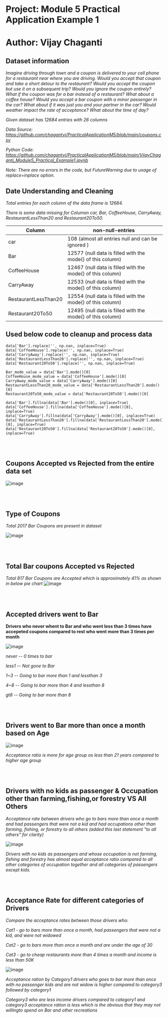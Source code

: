 Project: Module 5 Practical Application Example 1
===

# Author: Vijay Chaganti

Dataset information
---

*Imagine driving through town and a coupon is delivered to your cell phone for a restaurant near where you are driving. Would you accept that coupon and take a short detour to the restaurant? Would you accept the coupon but use it on a subsequent trip? Would you ignore the coupon entirely? What if the coupon was for a bar instead of a restaurant? What about a coffee house? Would you accept a bar coupon with a minor passenger in the car? What about if it was just you and your partner in the car? Would weather impact the rate of acceptance? What about the time of day?*

*Given dataset has 12684 entries with 26 columns*

*Data Source: https://github.com/chagantvj/PracticalApplicationM5/blob/main/coupons.csv*

*Python Code: https://github.com/chagantvj/PracticalApplicationM5/blob/main/VijayChaganti_Module5_Practical_Example1.ipynb*

*Note: There are no errors in the code, but FutureWarning due to usage of replace=inplace option.*

**Date Understanding and Cleaning**
---
*Total entries for each column of the data frame is 12684.*

*There is some data missing for Columsn car, Bar, CoffeeHouse, CarryAway, RestaurantLessThan20 and Restaurant20To50.*

| Column    | non-null-entries |
| --------- | ------- |
| car       |  108 (almost all entries null and can be ignored )     |
| Bar       |  12577 (null data is filled with the mode() of this column)      |
| CoffeeHouse          | 12467 (null data is filled with the mode() of this column)       |
| CarryAway          | 12533 (null data is filled with the mode() of this column)       |
| RestaurantLessThan20          | 12554 (null data is filled with the mode() of this column)       |
| Restaurant20To50          | 12495 (null data is filled with the mode() of this column)       |


## Used below code to cleanup and process data
 ```
 data['Bar'].replace('', np.nan, inplace=True)
data['CoffeeHouse'].replace('', np.nan, inplace=True)
data['CarryAway'].replace('', np.nan, inplace=True)
data['RestaurantLessThan20'].replace('', np.nan, inplace=True)
data['Restaurant20To50'].replace('', np.nan, inplace=True)

Bar_mode_value = data['Bar'].mode()[0]
CoffeeHouse_mode_value = data['CoffeeHouse'].mode()[0]
CarryAway_mode_value = data['CarryAway'].mode()[0]
RestaurantLessThan20_mode_value = data['RestaurantLessThan20'].mode()[0]
Restaurant20To50_mode_value = data['Restaurant20To50'].mode()[0]

data['Bar'].fillna(data['Bar'].mode()[0], inplace=True)
data['CoffeeHouse'].fillna(data['CoffeeHouse'].mode()[0], inplace=True)
data['CarryAway'].fillna(data['CarryAway'].mode()[0], inplace=True)
data['RestaurantLessThan20'].fillna(data['RestaurantLessThan20'].mode()[0], inplace=True)
data['Restaurant20To50'].fillna(data['Restaurant20To50'].mode()[0], inplace=True)
```
<br/>
<br/>
 
**Coupons Accepted vs Rejected from the entire data set**
---
![image](https://github.com/user-attachments/assets/a603ddec-97bc-43ff-afdd-3b0ec7f80ff6)

<br/>
<br/>


**Type of Coupons**
---
*Total 2017 Bar Coupons are present in dataset*

![image](https://github.com/user-attachments/assets/47fbac40-b0b5-411e-8685-b67a3f245b18)


<br/>
<br/>

**Total Bar coupons Accepted vs Rejected**
---
*Total 817 Bar Coupons are Accepted which is approximately 41% as shown in below pie chart*
![image](https://github.com/user-attachments/assets/fd1d8a52-4282-4a81-bba4-9c438f4d2db8)

<br/>
<br/>

**Accepted drivers went to Bar**
---

**Drivers who never whent to Bar and who went less than 3 times have accepeted coupons compared to rest who went more than 3 times per month**

![image](https://github.com/user-attachments/assets/b3b7d0fa-c737-4baf-86cc-195f11003400)

*never -- 0 times to bar*

*less1 -- Not gone to Bar*

*1~3   -- Going to bar more than 1 and lessthan 3*

*4~8  -- Going to bar more than 4 and lessthan 8*

*gt8  -- Going to bar more than 8*

<br/>
<br/>

**Drivers went to Bar more than once a month based on Age**
---
![image](https://github.com/user-attachments/assets/3247942a-b120-4f1f-9596-9be815b2ff67)

*Acceptance ratio is more for age group os less than 21 years compared to higher age group*

<br/>
<br/>


**Drivers with no kids as passenger & Occupation other than farming,fishing,or forestry VS All Others**
---

*Acceptance rate between drivers who go to bars more than once a month and had passengers that were not a kid and had occupations other than farming, fishing, or forestry to all others (added this last statement "to all others" for clarity)*

![image](https://github.com/user-attachments/assets/d8131851-a7a5-4ffd-a69f-f6a1777a6a8d)

*Drivers with no kids as passengers and whose occupation is not farming, fishing and forestry has almost equal acceptance ratio compared to all other categories of occupation together and all categories of passengers except kids.*


<br/>
<br/>

**Acceptance Rate for different categories of Drivers**
---
*Compare the acceptance rates between those drivers who:*

*Cat1 - go to bars more than once a month, had passengers that were not a kid, and were not widowed*

*Cat2 - go to bars more than once a month and are under the age of 30*

*Cat3 - go to cheap restaurants more than 4 times a month and income is less than 50K*


![image](https://github.com/user-attachments/assets/4eca5fde-21a6-430d-bbca-3042f4b2cfed)

*Acceptance ration by Category1 drivers who goes to bar more than once with no passenger kids and are not widow is higher compared to category3 followed by category1*

*Category3 who are less income drivers compared to category1 and category3 acceptance ration is less which is the obvious that they may not willingto  spend on Bar and other recreations*

<br/>
<br/>


